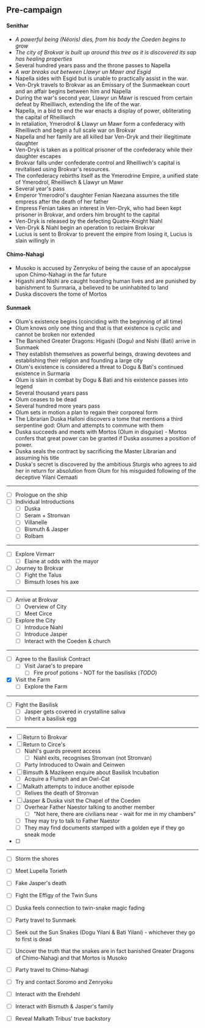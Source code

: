 ## Pre-campaign
#### Senithar
- *A powerful being (Nëoris) dies, from his body the Coeden begins to grow*
- *The city of Brokvar is built up around this tree as it is discovered its sap has healing properties*
- Several hundred years pass and the throne passes to Napella
- *A war breaks out between Llawyr un Mawr and Esgid*
- Napella sides with Esgid but is unable to practically assist in the war.
- Ven-Dryk travels to Brokvar as an Emissary of the Sunmaekean court and an affair begins between him and Napella
- During the war's second year, Llawyr un Mawr is rescued from certain defeat by Rheilliwch, extending the life of the war.
- Napella, in a bid to end the war enacts a display of power, obliterating the capital of Rheilliwch
- In retaliation, Ymerodrol & Llawyr un Mawr form a confederacy with Rheilliwch and begin a full scale war on Brokvar
- Napella and her family are all killed bar Ven-Dryk and their illegitimate daughter
- Ven-Dryk is taken as a political prisoner of the confederacy while their daughter escapes
- Brokvar falls under confederate control and Rheilliwch's capital is revitalised using Brokvar's resources.
- The confederacy rebirths itself as the Ymerodrine Empire, a unified state of Ymerodrol, Rheilliwch & Llawyr un Mawr
- Several year's pass
- Emperor Ymerodrol's daughter Fenian Naezana assumes the title empress after the death of her father 
- Empress Fenian takes an interest in Ven-Dryk, who had been kept prisoner in Brokvar, and orders him brought to the capital
- Ven-Dryk is released by the defecting Quatre-Knight Niahl
- Ven-Dryk & Niahl begin an operation to reclaim Brokvar
- Lucius is sent to Brokvar to prevent the empire from losing it, Lucius is slain willingly in 
#### Chimo-Nahagi
- Musoko is accused by Zenryoku of being the cause of an apocalypse upon Chimo-Nahagi in the far future
- Higashi and Nishi are caught hoarding human lives and are punished by banishment to Surmaria, a believed to be uninhabited to land
- Duska discovers the tome of Mortos
#### Sunmaek
- Olum's existence begins (coinciding with the beginning of all time)
- Olum knows only one thing and that is that existence is cyclic and cannot be broken nor extended
- The Banished Greater Dragons: Higashi (Dogu) and Nishi (Bati) arrive in Sunmaek
- They establish themselves as powerful beings, drawing devotees and establishing their religion and founding a large city
- Olum's existence is considered a threat to Dogu & Bati's continued existence in Surmaria
- Olum is slain in combat by Dogu & Bati and his existence passes into legend
- Several thousand years pass
- Olum ceases to be dead
- Several hundred more years pass
- Olum sets in motion a plan to regain their corporeal form
- The Librarian Duska Halloni discovers a tome that mentions a third serpentine god: Olum and attempts to commune with them
- Duska succeeds and meets with Mortos (Olum in disguise) - Mortos confers that great power can be granted if Duska assumes a position of power.
- Duska seals the contract by sacrificing the Master Librarian and assuming his title
- Duska's secret is discovered by the ambitious Sturgis who agrees to aid her in return for absolution from Olum for his misguided following of the deceptive Yilani Cemaati

---

- [ ] Prologue on the ship
- [ ] Individual Introductions
	- [ ] Duska
	- [ ] Seram + Stronvan
	- [ ] Villanelle
	- [ ] Bismuth & Jasper
	- [ ] Rolbam
---
- [ ] Explore Virmarr
	- [ ] Elaine at odds with the mayor
- [ ] Journey to Brokvar
	- [ ] Fight the Talus
	- [ ] Bimsuth loses his axe
---
- [ ] Arrive at Brokvar
	- [ ] Overview of City
	- [ ] Meet Circe
- [ ] Explore the City
	- [ ] Introduce Niahl
	- [ ] Introduce Jasper
	- [ ] Interact with the Coeden & church
---
- [ ] Agree to the Basilisk Contract
	- [ ] Visit Jarae's to prepare
		- [ ] Fire proof potions - NOT for the basilisks (*TODO*)
- [x] Visit the Farm
	- [ ] Explore the Farm
---
- [ ] Fight the Basilisk
	- [ ] Jasper gets covered in crystalline saliva
	- [ ] Inherit a basilisk egg
---
- [ ] Return to Brokvar
- [ ] Return to Circe's
	- [ ] Niahl's guards prevent access
		- [ ] Niahl exits, recognises Stronvan (not Stronvan)
	- [ ] Party Introduced to Owain and Ceinwen
- [ ] Bimsuth & Mazikeen enquire about Basilisk Incubation
	- [ ] Acquire a Flumph and an Owl-Cat
- [ ] Malkath attempts to induce another episode
	- [ ] Relives the death of Stronvan
- [ ] Jasper & Duska visit the Chapel of the Coeden
	- [ ] Overhear Father Naestor talking to another member
		- [ ] "Not here, there are civilians near - wait for me in my chambers"
	- [ ] They may try to talk to Father Naestor
	- [ ] They may find documents stamped with a golden eye if they go sneak mode
- [ ] 

---
- [ ] Storm the shores
- [ ] Meet Lupella Torieth
- [ ] Fake Jasper's death
- [ ] Fight the Effigy of the Twin Suns

- [ ] Duska feels connection to twin-snake magic fading
- [ ] Party travel to Sunmaek
- [ ] Seek out the Sun Snakes (Dogu Yilani & Bati Yilani) - whichever they go to first is dead
- [ ] Uncover the truth that the snakes are in fact banished Greater Dragons of Chimo-Nahagi and that Mortos is Musoko


- [ ] Party travel to Chimo-Nahagi
- [ ] Try and contact Soromo and Zenryoku
- [ ] Interact with the Erehdehl
- [ ] Interact with Bismuth & Jasper's family
- [ ] Reveal Malkath Tribus' true backstory 